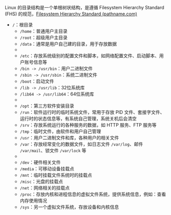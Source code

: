 Linux 的目录结构是一个单根树状结构，是遵循 Filesystem Hierarchy Standard (FHS) 的规范，[Filesystem Hierarchy Standard (pathname.com)](https://www.pathname.com/fhs/)

+ `/`：根目录
    - `/home`：普通用户主目录
    - `/root`：超级用户主目录
    - `/data`：通常是用户自己建的目录，用于存放数据
    - 
    - `/etc`：存放系统级别的配置文件和脚本，如网络配置文件、启动脚本、用户账号信息等
    - `/bin -> /usr/bin`：用户二进制文件
    - `/sbin -> /usr/sbin`：系统二进制文件
    - `/boot`：启动文件
    - `/lib -> /usr/lib`：32位系统库
    - `/lib64 -> /usr/lib64`：64位系统库
    - 
    - `/opt`：第三方软件安装目录
    - `/run`：软件运行时的临时系统文件，常用于存放 PID 文件、套接字文件、运行时的状态信息等，有系统自己管理，系统关机后会清空
    - `/srv`：存放系统运行的各种服务的数据，如 HTTP 服务、FTP 服务等
    - `/tmp`：临时文件，由软件和用户自己管理
    - `/usr`：用户二进制文件和库，各种用户的相关文件
    - `/var`：存放经常变化的数据文件，如日志文件 `/var/log`、邮件 `/var/mail`、锁文件 `/var/lock` 等
    - 
    - `/dev`：硬件相关文件
    - `/media`：可移动设备挂载点
    - `/mnt`：临时挂载文件系统时的挂载点
    - `/misc`：光盘的挂载点
    - `/net`：网络相关的挂载点
    - `/proc`：存放内核和进程信息的虚拟文件系统，提供系统信息，例如：查看内存使用情况
    - `/sys`：另一个虚拟文件系统，存放设备和内核信息


